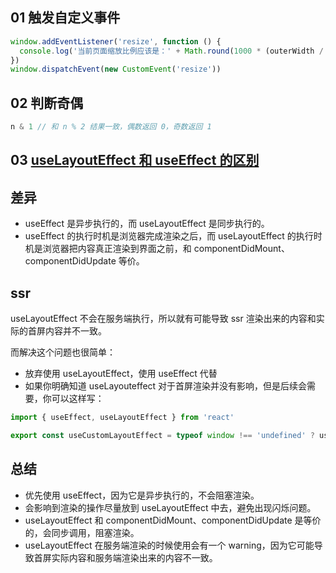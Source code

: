 ## 01 触发自定义事件

```javascript
window.addEventListener('resize', function () {
  console.log('当前页面缩放比例应该是：' + Math.round(1000 * (outerWidth / innerWidth)) / 10 + '%')
})
window.dispatchEvent(new CustomEvent('resize'))
```

## 02 判断奇偶

```javascript
n & 1 // 和 n % 2 结果一致，偶数返回 0，奇数返回 1
```

## 03 [useLayoutEffect 和 useEffect 的区别](https://zhuanlan.zhihu.com/p/348701319)

## 差异

- useEffect 是异步执行的，而 useLayoutEffect 是同步执行的。
- useEffect 的执行时机是浏览器完成渲染之后，而 useLayoutEffect 的执行时机是浏览器把内容真正渲染到界面之前，和 componentDidMount、componentDidUpdate 等价。

## ssr

useLayoutEffect 不会在服务端执行，所以就有可能导致 ssr 渲染出来的内容和实际的首屏内容并不一致。

而解决这个问题也很简单：

- 放弃使用 useLayoutEffect，使用 useEffect 代替
- 如果你明确知道 useLayouteffect 对于首屏渲染并没有影响，但是后续会需要，你可以这样写：

```javascript
import { useEffect, useLayoutEffect } from 'react'

export const useCustomLayoutEffect = typeof window !== 'undefined' ? useLayoutEffect : useEffect
```

## 总结

- 优先使用 useEffect，因为它是异步执行的，不会阻塞渲染。
- 会影响到渲染的操作尽量放到 useLayoutEffect 中去，避免出现闪烁问题。
- useLayoutEffect 和 componentDidMount、componentDidUpdate 是等价的，会同步调用，阻塞渲染。
- useLayoutEffect 在服务端渲染的时候使用会有一个 warning，因为它可能导致首屏实际内容和服务端渲染出来的内容不一致。
